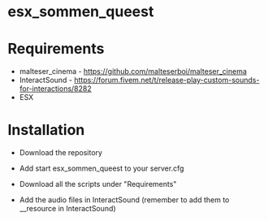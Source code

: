 # esx_sommen_queest

# Requirements

* malteser_cinema - https://github.com/malteserboi/malteser_cinema
* InteractSound - https://forum.fivem.net/t/release-play-custom-sounds-for-interactions/8282
* ESX

# Installation
* Download the repository

* Add start esx_sommen_queest to your server.cfg

* Download all the scripts under "Requirements"

* Add the audio files in InteractSound (remember to add them to __resource in InteractSound)
